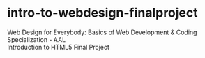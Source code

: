 # intro-to-webdesign-finalproject
Web Design for Everybody: Basics of Web Development &amp; Coding Specialization - AAL <br/>
Introduction to HTML5 Final Project
